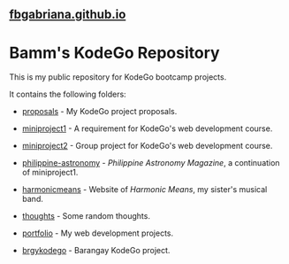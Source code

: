 ## [fbgabriana.github.io](https://fbgabriana.github.io/)

# Bamm's KodeGo Repository

This is my public repository for KodeGo bootcamp projects.

It contains the following folders:

* [proposals](proposals/) - My KodeGo project proposals.

* [miniproject1](miniproject1/) - A requirement for KodeGo's web development course.

* [miniproject2](miniproject2/) - Group project for KodeGo's web development course.

* [philippine-astronomy](philippine-astronomy/) - _Philippine Astronomy Magazine_, a continuation of miniproject1.

* [harmonicmeans](harmonicmeans/) - Website of _Harmonic Means_, my sister's musical band.

* [thoughts](thoughts/) - Some random thoughts.

* [portfolio](portfolio/) - My web development projects.

* [brgykodego](brgykodego/) - Barangay KodeGo project.

